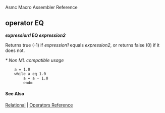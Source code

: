 Asmc Macro Assembler Reference

## operator EQ

**_expression1_ EQ _expression2_**

Returns true (-1) if _expression1_ equals _expression2_, or returns false (0) if it does not.

_* Non ML compatible usage_
```
    a = 1.0
    while a eq 1.0
        a = a - 1.0
        endm
```
#### See Also

[Relational](relational.md) | [Operators Reference](readme.md)
